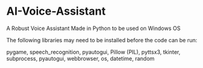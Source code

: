 # AI-Voice-Assistant
A Robust Voice Assistant Made in Python to be used on Windows OS

The following libraries may need to be installed before the code can be run:

pygame,
speech_recognition,
pyautogui,
Pillow (PIL),
pyttsx3,
tkinter,
subprocess,
pyautogui,
webbrowser,
os,
datetime,
random
